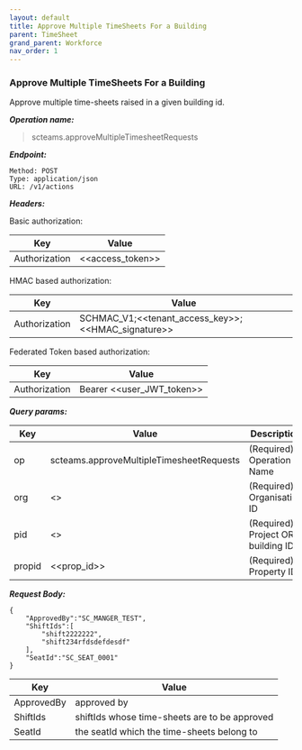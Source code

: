 ```yaml
---
layout: default
title: Approve Multiple TimeSheets For a Building
parent: TimeSheet
grand_parent: Workforce
nav_order: 1
---
```


### Approve Multiple TimeSheets For a Building

Approve multiple time-sheets raised in a given building id.

***Operation name:***

> scteams.approveMultipleTimesheetRequests

***Endpoint:***

```
Method: POST
Type: application/json
URL: /v1/actions
```

***Headers:***

Basic authorization:

|Key|Value|
|---|---|
|Authorization|<<access_token>>|


HMAC based authorization:

|Key|Value|
|---|---|
|Authorization|SCHMAC_V1;<<tenant_access_key>>;<<HMAC_signature>>|

Federated Token based authorization:

|Key|Value|
|---|---|
|Authorization|Bearer <<user_JWT_token>>|

***Query params:***

| Key | Value | Description |
| --- | ------|-------------|
| op | scteams.approveMultipleTimesheetRequests | (Required) Operation Name |
| org | <<org>> | (Required) Organisation ID |
| pid | <<pid>> | (Required) Project OR building ID |
| propid | <<prop_id>> | (Required) Property ID |

***Request Body:***

```
{
    "ApprovedBy":"SC_MANGER_TEST",
    "ShiftIds":[
        "shift2222222",
        "shift234rfdsdefdesdf"
    ],
    "SeatId":"SC_SEAT_0001"
}
```

|Key|Value|
|---|---|
|ApprovedBy|approved by|
|ShiftIds|shiftIds whose time-sheets are to be approved|
|SeatId|the seatId which the time-sheets belong to|